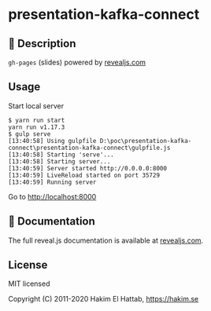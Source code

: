 # presentation-kafka-connect

## :speech_balloon: Description

`gh-pages` (slides) powered by [revealjs.com](https://revealjs.com)

## Usage

Start local server

```console
$ yarn run start
yarn run v1.17.3
$ gulp serve
[13:40:58] Using gulpfile D:\poc\presentation-kafka-connect\presentation-kafka-connect\gulpfile.js
[13:40:58] Starting 'serve'...
[13:40:58] Starting server...
[13:40:59] Server started http://0.0.0.0:8000
[13:40:59] LiveReload started on port 35729
[13:40:59] Running server
```

Go to <http://localhost:8000>

## :link: Documentation

The full reveal.js documentation is available at [revealjs.com](https://revealjs.com).

## License

MIT licensed

Copyright (C) 2011-2020 Hakim El Hattab, https://hakim.se

